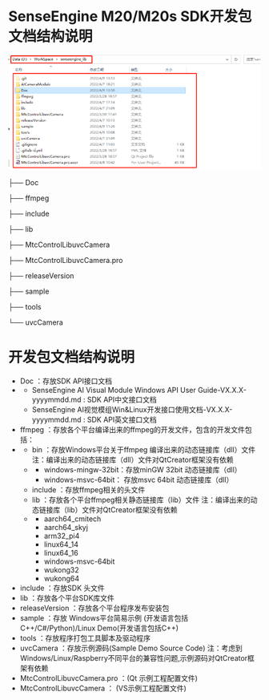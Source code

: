 # SenseEngine M20/M20s SDK开发包文档结构说明

 

![img](Images\clip_image001.png)

├── Doc

├── ffmpeg

├── include

├── lib

├── MtcControlLibuvcCamera

├── MtcControlLibuvcCamera.pro

├── releaseVersion

├── sample

├── tools

└── uvcCamera

# 开发包文档结构说明

- Doc ：存放SDK API接口文档 
- - SenseEngine      AI Visual Module Windows API User Guide-VX.X.X-yyyymmdd.md : SDK API中文接口文档
  - SenseEngine      AI视觉模组Win&Linux开发接口使用文档-VX.X.X-yyyymmdd.md : SDK API英文接口文档
- ffmpeg ：存放各个平台编译出来的ffmpeg的开发文件，包含的开发文件包括： 
- - bin ：存放Windows平台关于ffmpeg 编译出来的动态链接库（dll）文件 注：编译出来的动态链接库（dll）文件对QtCreator框架没有依赖 
  - - windows-mingw-32bit：存放minGW 32bit 动态链接库（dll） 
    - windows-msvc-64bit：       存放msvc 64bit 动态链接库（dll） 
  - include      ：存放ffmpeg相关的头文件
  - lib ：存放各个平台ffmpeg相关静态链接库（lib）文件 注：编译出来的动态链接库（lib）文件对QtCreator框架没有依赖 
  - - aarch64_cmitech
    - aarch64_skyj
    - arm32_pi4
    - linux64_14
    - linux64_16
    - windows-msvc-64bit
    - wukong32
    - wukong64
- include ：存放SDK 头文件
- lib ：存放各个平台SDK库文件
- releaseVersion     ：存放各个平台程序发布安装包
- sample ：存放 Windows平台简易示例 (开发语言包括C++/C#/Python)/Linux Demo(开发语言包括C++)
- tools ：存放程序打包工具脚本及驱动程序
- uvcCamera ：存放示例源码(Sample Demo Source Code) 注：考虑到Windows/Linux/Raspberry不同平台的兼容性问题,示例源码对QtCreator框架有依赖
- MtcControlLibuvcCamera.pro     ：(Qt 示例工程配置文件)
- MtcControlLibuvcCamera     ： (VS示例工程配置文件)
